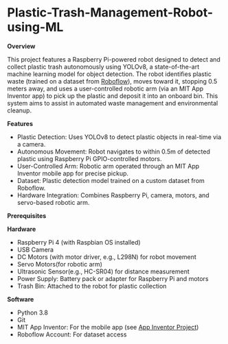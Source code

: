 # Plastic-Trash-Management-Robot-using-ML

 **Overview**

This project features a Raspberry Pi-powered robot designed to detect and collect plastic trash autonomously using YOLOv8, a state-of-the-art machine learning model
for object detection. The robot identifies plastic waste (trained on a dataset from [Roboflow](https://roboflow.com/)), moves toward it, stopping 0.5 meters away, and uses 
a user-controlled robotic arm (via an MIT App Inventor app) to pick up the plastic and deposit it into an onboard bin. This system aims to assist in automated waste 
management and environmental cleanup.

 **Features**

- Plastic Detection: Uses YOLOv8 to detect plastic objects in real-time via a camera.
- Autonomous Movement: Robot navigates to within 0.5m of detected plastic using Raspberry Pi GPIO-controlled motors.
- User-Controlled Arm: Robotic arm operated through an MIT App Inventor mobile app for precise pickup.
- Dataset: Plastic detection model trained on a custom dataset from Roboflow.
- Hardware Integration: Combines Raspberry Pi, camera, motors, and servo-based robotic arm.

 **Prerequisites**

**Hardware**
- Raspberry Pi 4 (with Raspbian OS installed)
- USB Camera
- DC Motors (with motor driver, e.g., L298N) for robot movement
- Servo Motors(for robotic arm)
- Ultrasonic Sensor(e.g., HC-SR04) for distance measurement
- Power Supply: Battery pack or adapter for Raspberry Pi and motors
- Trash Bin: Attached to the robot for plastic collection

 **Software**
- Python 3.8
- Git
- MIT App Inventor: For the mobile app (see [App Inventor Project](#mit-app-inventor))
- Roboflow Account: For dataset access
